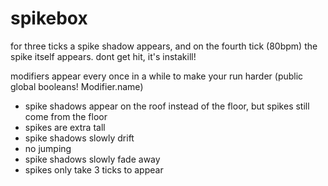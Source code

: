 # spikebox

for three ticks a spike shadow appears, and on the fourth tick (80bpm) the spike itself appears. dont get hit, it's instakill!

modifiers appear every once in a while to make your run harder (public global booleans! Modifier.name)
- spike shadows appear on the roof instead of the floor, but spikes still come from the floor
- spikes are extra tall
- spike shadows slowly drift
- no jumping
- spike shadows slowly fade away
- spikes only take 3 ticks to appear
